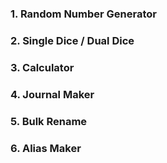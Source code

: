 ### 1. Random Number Generator
### 2. Single Dice / Dual Dice
### 3. Calculator
### 4. Journal Maker
### 5. Bulk Rename
### 6. Alias Maker

